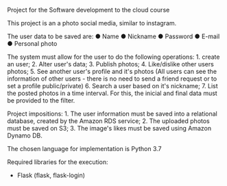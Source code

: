 Project for the Software development to the cloud course

This project is an a photo social media, similar to instagram.

The user data to be saved are:
	● Name
	● Nickname
	● Password
	● E-mail
	● Personal photo
	
The system must allow for the user to do the following operations:
	1. create an user;
	2. Alter user's data;
	3. Publish photos;
	4. Like/dislike other users photos;
	5. See another user's profile and it's photos (All users can see the information of other users - there is no need to send a friend request or to set a profile public/private)
	6. Search a user based on it's nickname;
	7. List the posted photos in a time interval. For this, the inicial and final data must be provided to the filter.

Project impositions: 
	1. The user information must be saved into a relational database, created by the Amazon RDS service; 
	2. The uploaded photos must be saved on S3;
	3. The image's likes must be saved using Amazon Dynamo DB.

The chosen language for implementation is Python 3.7

Required libraries for the execution:
 - Flask (flask, flask-login)
